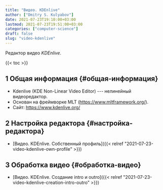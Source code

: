 ```yaml
---
title: "Видео. KDEnlive"
author: ["Dmitry S. Kulyabov"]
date: 2021-07-23T19:10:00+03:00
lastmod: 2021-07-23T19:51:00+03:00
categories: ["computer-science"]
draft: false
slug: "video-kdenlive"
---
```


Редактор видео _KDEnlive_.

<!--more-->

{{< toc >}}


## <span class="section-num">1</span> Общая информация {#общая-информация}

-   Kdenlive (KDE Non-Linear Video Editor) --- нелинейный видеоредактор.
-   Основан на фреймворке MLT (<https://www.mltframework.org/>).
-   Сайт: <https://www.kdenlive.org/>


## <span class="section-num">2</span> Настройка редактора {#настройка-редактора}

-   [Видео. KDEnlive. Собственный профиль]({{< relref "2021-07-23-video-kdenlive-own-profile" >}})


## <span class="section-num">3</span> Обработка видео {#обработка-видео}

-   [Видео. KDEnlive. Создание intro и outro]({{< relref "2021-07-23-video-kdenlive-creation-intro-outro" >}})
